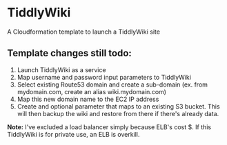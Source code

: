 # TiddlyWiki
A Cloudformation template to launch a TiddlyWiki site

## Template changes still todo:
1. Launch TiddlyWiki as a service
2. Map username and password input parameters to TiddlyWiki
3. Select existing Route53 domain and create a sub-domain (ex. from mydomain.com, create an alias wiki.mydomain.com)
4. Map this new domain name to the EC2 IP address
5. Create and optional parameter that maps to an existing S3 bucket. This will then backup the wiki and restore from there if there's already data.

**Note:** I've excluded a load balancer simply because ELB's cost $. If this TiddlyWiki is for private use, an ELB is overkill.
